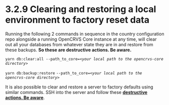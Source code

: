# 3.2.9 Clearing and restoring a local environment to factory reset data

Running the following 2 commands in sequence in the country configuration repo alongside a running OpenCRVS Core instance at any time, will clear out all your databases from whatever state they are in and restore from these backups.  **So these are destructive actions. Be aware.**

`yarn db:clear:all --path_to_core=`_`<your local path to the opencrvs-core directory>`_

`yarn db:backup:restore` `--path_to_core=`_`<your local path to the opencrvs-core directory>`_



It is also possible to clear and restore a server to factory defaults using similar commands.  SSH into the server and follow these [**destructive actions.  Be aware**](../3.3-set-up-a-server-hosted-environment/3.3.7-seeding-and-clearing-data-on-a-server.md).
